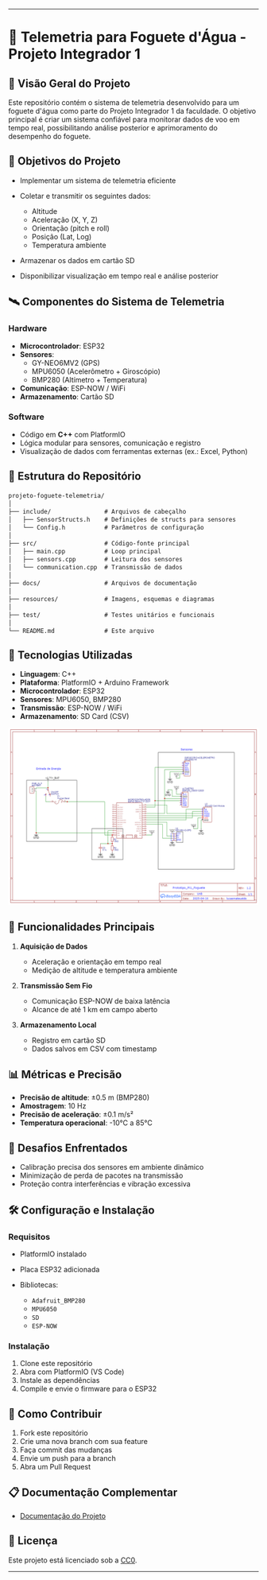 
---

# 🚀 Telemetria para Foguete d'Água - Projeto Integrador 1

## 📌 Visão Geral do Projeto

Este repositório contém o sistema de telemetria desenvolvido para um foguete d'água como parte do Projeto Integrador 1 da faculdade. O objetivo principal é criar um sistema confiável para monitorar dados de voo em tempo real, possibilitando análise posterior e aprimoramento do desempenho do foguete.

## 🎯 Objetivos do Projeto

* Implementar um sistema de telemetria eficiente
* Coletar e transmitir os seguintes dados:

  * Altitude
  * Aceleração (X, Y, Z)
  * Orientação (pitch e roll)
  * Posição (Lat, Log)
  * Temperatura ambiente
* Armazenar os dados em cartão SD
* Disponibilizar visualização em tempo real e análise posterior

## 🛰️ Componentes do Sistema de Telemetria

### Hardware

* **Microcontrolador**: ESP32
* **Sensores**:
  * GY-NEO6MV2 (GPS)
  * MPU6050 (Acelerômetro + Giroscópio)
  * BMP280 (Altímetro + Temperatura)
* **Comunicação**: ESP-NOW / WiFi
* **Armazenamento**: Cartão SD

### Software

* Código em **C++** com PlatformIO
* Lógica modular para sensores, comunicação e registro
* Visualização de dados com ferramentas externas (ex.: Excel, Python)

## 📂 Estrutura do Repositório

```
projeto-foguete-telemetria/
│
├── include/               # Arquivos de cabeçalho
│   ├── SensorStructs.h    # Definições de structs para sensores
│   └── Config.h           # Parâmetros de configuração
│
├── src/                   # Código-fonte principal
│   ├── main.cpp           # Loop principal
│   ├── sensors.cpp        # Leitura dos sensores
│   └── communication.cpp  # Transmissão de dados
│
├── docs/                  # Arquivos de documentação
│
├── resources/             # Imagens, esquemas e diagramas
│
├── test/                  # Testes unitários e funcionais
│
└── README.md              # Este arquivo
```

## 🔧 Tecnologias Utilizadas

* **Linguagem**: C++
* **Plataforma**: PlatformIO + Arduino Framework
* **Microcontrolador**: ESP32
* **Sensores**: MPU6050, BMP280
* **Transmissão**: ESP-NOW / WiFi
* **Armazenamento**: SD Card (CSV)

<div style="text-align: center;">
    <img src="./resources/foguete.schematic.png" alt="Esquemático do projeto" width="600">
</div>

## 🚀 Funcionalidades Principais

1. **Aquisição de Dados**

   * Aceleração e orientação em tempo real
   * Medição de altitude e temperatura ambiente

2. **Transmissão Sem Fio**

   * Comunicação ESP-NOW de baixa latência
   * Alcance de até 1 km em campo aberto

3. **Armazenamento Local**

   * Registro em cartão SD
   * Dados salvos em CSV com timestamp

## 📊 Métricas e Precisão

* **Precisão de altitude**: ±0.5 m (BMP280)
* **Amostragem**: 10 Hz
* **Precisão de aceleração**: ±0.1 m/s²
* **Temperatura operacional**: -10°C a 85°C

## 🔬 Desafios Enfrentados

* Calibração precisa dos sensores em ambiente dinâmico
* Minimização de perda de pacotes na transmissão
* Proteção contra interferências e vibração excessiva

## 🛠️ Configuração e Instalação

### Requisitos

* PlatformIO instalado
* Placa ESP32 adicionada
* Bibliotecas:

  * `Adafruit_BMP280`
  * `MPU6050`
  * `SD`
  * `ESP-NOW`

### Instalação

1. Clone este repositório
2. Abra com PlatformIO (VS Code)
3. Instale as dependências
4. Compile e envie o firmware para o ESP32

## 🤝 Como Contribuir

1. Fork este repositório
2. Crie uma nova branch com sua feature
3. Faça commit das mudanças
4. Envie um push para a branch
5. Abra um Pull Request

## 📋 Documentação Complementar

* [Documentação do Projeto](https://twchronous.github.io/Projeto-Integrador-1/md_readme.html)

## 📄 Licença

Este projeto está licenciado sob a [CC0](./LICENSE).

---
